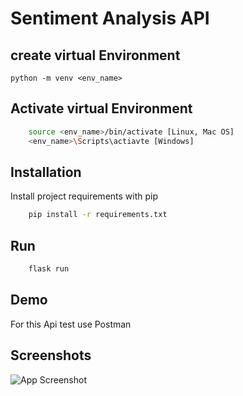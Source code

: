
# Sentiment Analysis API



## create virtual Environment


    python -m venv <env_name>



## Activate virtual Environment


```bash
    source <env_name>/bin/activate [Linux, Mac OS]
    <env_name>\Scripts\actiavte [Windows]
```


## Installation

Install project requirements with pip

```bash
    pip install -r requirements.txt
```
    
## Run

```bash
    flask run
```


## Demo

For this Api test  use Postman 




## Screenshots

![App Screenshot](https://drive.google.com/file/d/1xs-Buxr5mMqM7NtV5ikxQgMvx6THMGZx/view?usp=sharing)

